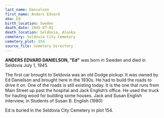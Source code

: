 ```yaml
---
last_name: Danielson
first_name: Anders Edvard
aka: Ed
birth_location: Sweden
death_date: 1945-07-01
death_location: Seldovia, Alaska
cemetery: Seldovia City Cemetery
cemetery_plot: 154
source_file: Cemetery Directory
---
```

**ANDERS EDVARD DANIELSON, "Ed"** was born in Sweden and died in Seldovia July 1, 1945. 

The first car brought to Seldovia was an old Dodge pickup.  It was owned by Ed Danielson and brought here in the 1930s.  He had to build the roads to drive it on. One of the roads is still existing today.  It is the one that runs from Main Street up past the  hospital and Jack English’s office.  He used the truck for hauling wood for building some houses.
    Jack  and Susan English interview, in Students of Susan B. English (1980)


Ed  is buried in the Seldovia City Cemetery in plot 154.  

